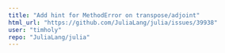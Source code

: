 ```yaml
---
title: "Add hint for MethodError on transpose/adjoint"
html_url: "https://github.com/JuliaLang/julia/issues/39938"
user: "timholy"
repo: "JuliaLang/julia"
---
```


